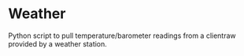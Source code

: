# Weather
Python script to pull temperature/barometer readings from a clientraw provided by a weather station.
